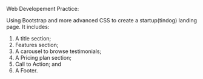 Web Developement Practice:

Using Bootstrap and more advanced CSS to create a startup(tindog) landing page. It includes:

1. A title section;
2. Features section;
3. A carousel to browse testimonials;
4. A Pricing plan section;
5. Call to Action; and
6. A Footer.
